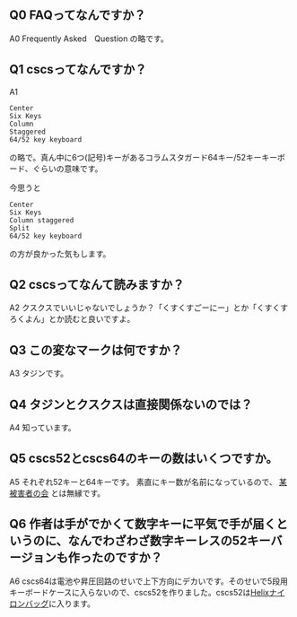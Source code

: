 ## Q0 FAQってなんですか？
A0 Frequently Asked　Question の略です。

## Q1 cscsってなんですか？
A1 
```
Center
Six Keys
Column
Staggered
64/52 key keyboard
```
の略で。真ん中に6つ(記号)キーがあるコラムスタガード64キー/52キーキーボード、ぐらいの意味です。

今思うと
```
Center
Six Keys
Column staggered
Split
64/52 key keyboard
```
の方が良かった気もします。

## Q2 cscsってなんて読みますか？
A2 クスクスでいいじゃないでしょうか？「くすくすごーにー」とか「くすくすろくよん」とか読むと良いですよ。

## Q3 この変なマークは何ですか？
A3 タジンです。

## Q4 タジンとクスクスは直接関係ないのでは？
A4 知っています。

## Q5 cscs52とcscs64のキーの数はいくつですか。
A5 それぞれ52キーと64キーです。
素直にキー数が名前になっているので、
[某被害者の会](https://scrapbox.io/self-made-kbds-ja/Ergo42%E3%81%AE42%E8%A2%AB%E5%AE%B3%E8%80%85%E3%81%AE%E4%BC%9A)
とは無縁です。

## Q6 作者は手がでかくて数字キーに平気で手が届くというのに、なんでわざわざ数字キーレスの52キーバージョンも作ったのですか？
A6 cscs64は電池や昇圧回路のせいで上下方向にデカいです。そのせいで5段用キーボードケースに入らないので、cscs52を作りました。cscs52は[Helixナイロンバッグ](https://yushakobo.jp/shop/a04hn-00/)に入ります。

